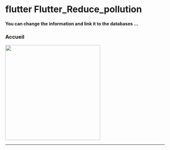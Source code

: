 <h1> flutter Flutter_Reduce_pollution </h1>



<h4> You can change the information and link it to the databases ...</h4>


<h3>Accueil</h3> 


<img src="https://github.com/abenkoula71/flutter-nikz-app-D/blob/main/Screenshot_1642772981.png" width="300" /> 


<hr>

